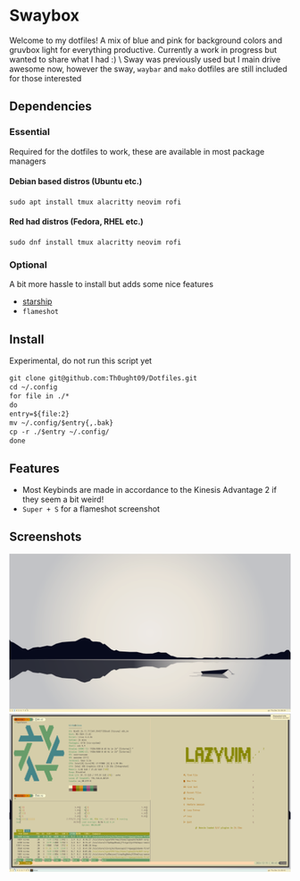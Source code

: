 # Swaybox

Welcome to my dotfiles! A mix of blue and pink for background colors and gruvbox light for everything productive. Currently a work in progress but wanted to share what I had :) \\
Sway was previously used but I main drive awesome now, however the sway, `waybar` and `mako` dotfiles are still included for those interested

## Dependencies

### Essential

Required for the dotfiles to work, these are available in most package managers

#### Debian based distros (Ubuntu etc.)

`sudo apt install tmux alacritty neovim rofi`

#### Red had distros (Fedora, RHEL etc.)

`sudo dnf install tmux alacritty neovim rofi`

### Optional

A bit more hassle to install but adds some nice features

- [starship](https://starship.rs/installing/)
- `flameshot`

## Install

Experimental, do not run this script yet

```
git clone git@github.com:Th0ught09/Dotfiles.git
cd ~/.config
for file in ./*
do
entry=${file:2}
mv ~/.config/$entry{,.bak}
cp -r ./$entry ~/.config/
done
```

## Features

- Most Keybinds are made in accordance to the Kinesis Advantage 2 if they seem a bit weird!
- `Super + S` for a flameshot screenshot

## Screenshots

![Plain View](plain.png)
![Terminal View](terminal.png)
